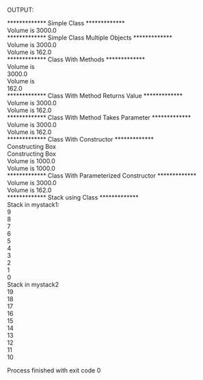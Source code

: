 <p class="has-line-data" data-line-start="0" data-line-end="1">OUTPUT:</p>
<p class="has-line-data" data-line-start="2" data-line-end="49">************* Simple Class *************<br>
Volume is 3000.0<br>
************* Simple Class Multiple Objects *************<br>
Volume is 3000.0<br>
Volume is 162.0<br>
************* Class With Methods *************<br>
Volume is<br>
3000.0<br>
Volume is<br>
162.0<br>
************* Class With Method Returns Value *************<br>
Volume is 3000.0<br>
Volume is 162.0<br>
************* Class With Method Takes Parameter *************<br>
Volume is 3000.0<br>
Volume is 162.0<br>
************* Class With Constructor *************<br>
Constructing Box<br>
Constructing Box<br>
Volume is 1000.0<br>
Volume is 1000.0<br>
************* Class With Parameterized Constructor *************<br>
Volume is 3000.0<br>
Volume is 162.0<br>
************* Stack using Class *************<br>
Stack in mystack1:<br>
9<br>
8<br>
7<br>
6<br>
5<br>
4<br>
3<br>
2<br>
1<br>
0<br>
Stack in mystack2<br>
19<br>
18<br>
17<br>
16<br>
15<br>
14<br>
13<br>
12<br>
11<br>
10</p>
<p class="has-line-data" data-line-start="50" data-line-end="51">Process finished with exit code 0</p>